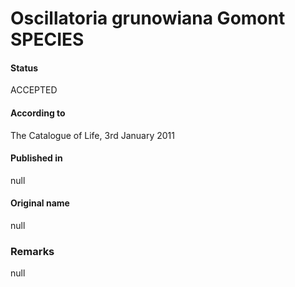 # Oscillatoria grunowiana Gomont SPECIES

#### Status
ACCEPTED

#### According to
The Catalogue of Life, 3rd January 2011

#### Published in
null

#### Original name
null

### Remarks
null